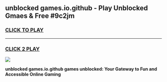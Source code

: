 
## unblocked games.io.github - Play Unblocked Gmaes & Free #9c2jm
<h3>
<a href="https://news.freeplayer.one?title=unblocked_games.io.github&ref=24F">CLICK TO PLAY</a></h3>
<hr>

<h3>
<a href="https://news.freeplayer.one?title=unblocked_games.io.github&ref=24F">CLICK 2 PLAY</a>
  
</h3>

<a href="https://news.freeplayer.one?title=unblocked_games.io.github&ref=24F/"><img src="https://clearcache.store/games.png"></a>


**unblocked games.io.github games unblocked: Your Gateway to Fun and Accessible Online Gaming**
